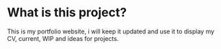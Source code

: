 # What is this project?

This is my portfolio website, i will keep it updated and use it to display my CV, current, WIP and ideas for projects. 

